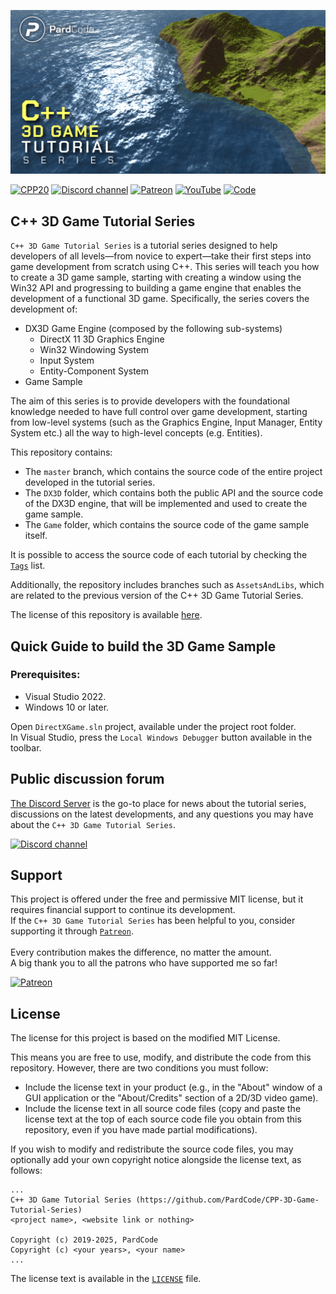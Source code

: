 ![C++ 3D Game Tutorial Series](.media/cpp3dgame_banner.jpg)

[![CPP20](https://img.shields.io/badge/C++-20-blue)]()
[![Discord channel](https://img.shields.io/discord/622797245368238082?logo=discord)](https://discord.gg/RymBzwKPyZ)
[![Patreon](https://img.shields.io/badge/Donate-Patreon-orange)](https://www.patreon.com/pardcode)
[![YouTube](https://img.shields.io/badge/Watch-YouTube-red)](https://www.youtube.com/playlist?list=PLv8DnRaQOs5-ST_VDqgbbMRtzMtpK36Hy)
[![Code](https://img.shields.io/badge/Tutorial-List-blue)](https://github.com/PardCode/CPP-3D-Game-Tutorial-Series/tags)

## C++ 3D Game Tutorial Series
`C++ 3D Game Tutorial Series` is a tutorial series designed to help developers of all levels—from novice to expert—take their first steps into game development from scratch using C++.
This series will teach you how to create a 3D game sample, 
starting with creating a window using the Win32 API and progressing to building a game engine that enables the development of a functional 3D game. 
Specifically, the series covers the development of:
* DX3D Game Engine (composed by the following sub-systems)
  * DirectX 11 3D Graphics Engine
  * Win32 Windowing System
  * Input System
  * Entity-Component System
* Game Sample

The aim of this series is to provide developers with the foundational knowledge needed to have full control over game development, 
starting from low-level systems (such as the Graphics Engine, Input Manager, Entity System etc.) 
all the way to high-level concepts (e.g. Entities).

This repository contains:
* The `master` branch, which contains the source code of the entire project developed in the tutorial series.
* The `DX3D` folder, which contains both the public API and the source code of the DX3D engine, that will be implemented and used to create the game sample.
* The `Game` folder, which contains the source code of the game sample itself.

It is possible to access the source code of each tutorial by checking the [`Tags`](https://github.com/PardCode/CPP-3D-Game-Tutorial-Series/tags) list.

Additionally, the repository includes branches such as `AssetsAndLibs`, which are related to the previous version of the C++ 3D Game Tutorial Series.

The license of this repository is available [here](#license).


## Quick Guide to build the 3D Game Sample

### Prerequisites:
* Visual Studio 2022.
* Windows 10 or later.

Open `DirectXGame.sln` project, available under the project root folder.<br>
In Visual Studio, press the `Local Windows Debugger` button available in the toolbar.

## Public discussion forum
[The Discord Server](https://discord.gg/RymBzwKPyZ)  is the go-to place for news about the tutorial series, discussions on the latest developments, 
and any questions you may have about the `C++ 3D Game Tutorial Series`.

[![Discord channel](https://img.shields.io/discord/622797245368238082?logo=discord)](https://discord.gg/RymBzwKPyZ)

## Support
This project is offered under the free and permissive MIT license, but it requires financial support to continue its development.<br/> 
If the `C++ 3D Game Tutorial Series` has been helpful to you, consider supporting it through [`Patreon`](https://www.patreon.com/pardcode).<br/>  
Every contribution makes the difference, no matter the amount.<br/>
A big thank you to all the patrons who have supported me so far! <br/>
  
[![Patreon](https://img.shields.io/badge/Donate-Patreon-orange)](https://www.patreon.com/pardcode)  

## License

The license for this project is based on the modified MIT License.

This means you are free to use, modify, and distribute the code from this repository. However, there are two conditions you must follow:

* Include the license text in your product (e.g., in the "About" window of a GUI application or the "About/Credits" section of a 2D/3D video game).
* Include the license text in all source code files (copy and paste the license text at the top of each source code file you obtain from this repository, even if you have made partial modifications).

If you wish to modify and redistribute the source code files, you may optionally add your own copyright notice alongside the license text, as follows:

```
...
C++ 3D Game Tutorial Series (https://github.com/PardCode/CPP-3D-Game-Tutorial-Series)
<project name>, <website link or nothing>
  
Copyright (c) 2019-2025, PardCode
Copyright (c) <your years>, <your name>  
...
```

The license text is available in the [`LICENSE`](LICENSE) file.


